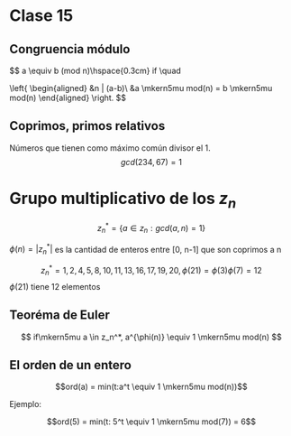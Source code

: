 # Clase 15
## Congruencia módulo

$$
a \equiv b (mod n)\hspace{0.3cm} if \quad

\left\{
\begin{aligned}
  &n | (a-b)\\
  &a \mkern5mu mod(n) = b \mkern5mu mod(n)
\end{aligned}
\right.
$$

## Coprimos, primos relativos

Números que tienen como máximo común divisor el 1.
$$gcd(234, 67) = 1$$

# Grupo multiplicativo de los $z_n$

$$z_n^* = \{a \in z_n: gcd(a, n) = 1 \}$$

$\phi(n) = |z_n^*|$ es la cantidad de enteros entre [0, n-1] que son coprimos a n

$$z_n^* = {1, 2, 4, 5, 8, 10, 11, 13, 16, 17, 19, 20}, \phi(21) = \phi(3)\phi(7) = 12$$
$\phi(21)$ tiene 12 elementos

## Teoréma de Euler

$$ if\mkern5mu a \in z_n^*, a^{\phi(n)} \equiv 1 \mkern5mu mod(n) $$

## El orden de un entero

$$ord(a) = min(t:a^t \equiv 1 \mkern5mu mod(n))$$

Ejemplo:

$$ord(5) = min(t: 5^t \equiv 1 \mkern5mu mod(7)) = 6$$
